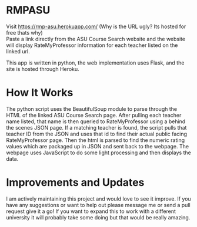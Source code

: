 # RMPASU  
Visit https://rmp-asu.herokuapp.com/  (Why is the URL ugly? Its hosted for free thats why)  
Paste a link directly from the ASU Course Search website and the website will display RateMyProfessor information for each teacher listed on the linked url.

This app is written in python, the web implementation uses Flask, and the site is hosted through Heroku.

# How It Works
The python script uses the BeautifulSoup module to parse through the HTML of the linked ASU Course Search page. After pulling each teacher name listed, that name is then queried to RateMyProfessor using a behind the scenes JSON page. If a matching teacher is found, the script pulls that teacher ID from the JSON and uses that id to find their actual public facing RateMyProfessor page. Then the html is parsed to find the numeric rating values which are packaged up in JSON and sent back to the webpage. The webpage uses JavaScript to do some light processing and then displays the data.

# Improvements and Updates
I am actively maintaining this project and would love to see it improve. If you have any suggestions or want to help out please message me or send a pull request give it a go! If you want to expand this to work with a different university it will probably take some doing but that would be really amazing. 
